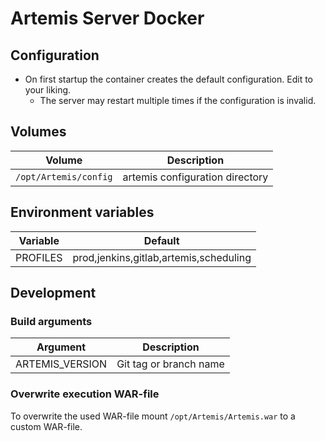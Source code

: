 # Artemis Server Docker

## Configuration
- On first startup the container creates the default configuration. Edit to your liking.
    - The server may restart multiple times if the configuration is invalid.

## Volumes

|Volume                    |Description                                    |
|--------------------------|-----------------------------------------------|
|`/opt/Artemis/config`     |artemis configuration directory                |

## Environment variables

|Variable                  |Default                                        |
|--------------------------|-----------------------------------------------|
|PROFILES                  |prod,jenkins,gitlab,artemis,scheduling         |

## Development

### Build arguments

|Argument                  |Description                                    |
|--------------------------|-----------------------------------------------|
|ARTEMIS_VERSION           |Git tag or branch name                         |

### Overwrite execution WAR-file
To overwrite the used WAR-file mount `/opt/Artemis/Artemis.war` to a custom WAR-file.
